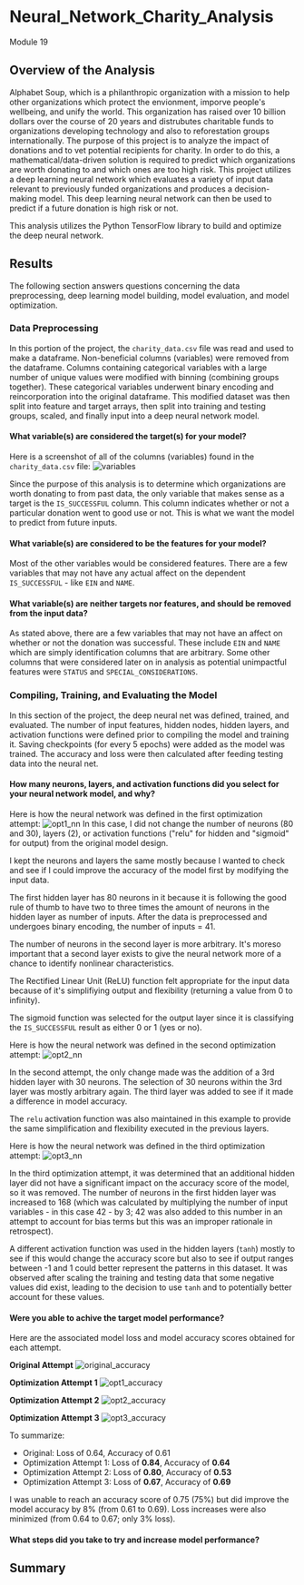 # Neural_Network_Charity_Analysis
Module 19

## Overview of the Analysis
Alphabet Soup, which is a philanthropic organization with a mission to help other organizations which protect the envionment, imporve people's wellbeing, and unify the world. This organization has raised over 10 billion dollars over the course of 20 years and distrubutes charitable funds to organizations developing technology and also to reforestation groups internationally. The purpose of this project is to analyze the impact of donations and to vet potential recipients for charity. In order to do this, a mathematical/data-driven solution is required to predict which organizations are worth donating to and which ones are too high risk. This project utilizes a deep learning neural network which evaluates a variety of input data relevant to previously funded organizations and produces a decision-making model. This deep learning neural network can then be used to predict if a future donation is high risk or not.

This analysis utilizes the Python TensorFlow library to build and optimize the deep neural network.

## Results
The following section answers questions concerning the data preprocessing, deep learning model building, model evaluation, and model optimization.

### Data Preprocessing
In this portion of the project, the `charity_data.csv` file was read and used to make a dataframe. Non-beneficial columns (variables) were removed from the dataframe. Columns containing categorical variables with a large number of unique values were modified with binning (combining groups together). These categorical variables underwent binary encoding and reincorporation into the original dataframe. This modified dataset was then split into feature and target arrays, then split into training and testing groups, scaled, and finally input into a deep neural network model.

#### What variable(s) are considered the target(s) for your model?
Here is a screenshot of all of the columns (variables) found in the `charity_data.csv` file:
![variables](https://user-images.githubusercontent.com/107309793/197432111-42fbb79b-fd16-4179-b4d1-d9f9096cfe6c.png)

Since the purpose of this analysis is to determine which organizations are worth donating to from past data, the only variable that makes sense as a target is the `IS_SUCCESSFUL` column. This column indicates whether or not a particular donation went to good use or not. This is what we want the model to predict from future inputs.

#### What variable(s) are considered to be the features for your model?
Most of the other variables would be considered features. There are a few variables that may not have any actual affect on the dependent `IS_SUCCESSFUL` - like `EIN` and `NAME`.

#### What variable(s) are neither targets nor features, and should be removed from the input data?
As stated above, there are a few variables that may not have an affect on whether or not the donation was successful. These include `EIN` and `NAME` which are simply identification columns that are arbitrary. Some other columns that were considered later on in analysis as potential unimpactful features were `STATUS` and `SPECIAL_CONSIDERATIONS`.

### Compiling, Training, and Evaluating the Model
In this section of the project, the deep neural net was defined, trained, and evaluated. The number of input features, hidden nodes, hidden layers, and activation functions were defined prior to compiling the model and training it. Saving checkpoints (for every 5 epochs) were added as the model was trained. The accuracy and loss were then calculated after feeding testing data into the neural net.

#### How many neurons, layers, and activation functions did you select for your neural network model, and why?
Here is how the neural network was defined in the first optimization attempt:
![opt1_nn](https://user-images.githubusercontent.com/107309793/197434043-b919b9e2-e1be-490a-8dd9-ab755e7c758d.png)
In this case, I did not change the number of neurons (80 and 30), layers (2), or activation functions ("relu" for hidden and "sigmoid" for output) from the original model design.

I kept the neurons and layers the same mostly because I wanted to check and see if I could improve the accuracy of the model first by modifying the input data.

The first hidden layer has 80 neurons in it because it is following the good rule of thumb to have two to three times the amount of neurons in the hidden layer as number of inputs. After the data is preprocessed and undergoes binary encoding, the number of inputs = 41.

The number of neurons in the second layer is more arbitrary. It's moreso important that a second layer exists to give the neural network more of a chance to identify nonlinear characteristics.

The Rectified Linear Unit (ReLU) function felt appropriate for the input data because of it's simplifiying output and flexibility (returning a value from 0 to infinity).

The sigmoid function was selected for the output layer since it is classifying the `IS_SUCCESSFUL` result as either 0 or 1 (yes or no).

Here is how the neural network was defined in the second optimization attempt:
![opt2_nn](https://user-images.githubusercontent.com/107309793/197436438-98a09c3c-95d7-4d6e-b3f0-fbf9ae34041b.png)

In the second attempt, the only change made was the addition of a 3rd hidden layer with 30 neurons. The selection of 30 neurons within the 3rd layer was mostly arbitrary again. The third layer was added to see if it made a difference in model accuracy.

The `relu` activation function was also maintained in this example to provide the same simplification and flexibility executed in the previous layers.

Here is how the neural network was defined in the third optimization attempt:
![opt3_nn](https://user-images.githubusercontent.com/107309793/197437080-99763974-5706-4ff7-b8f7-38898d4688cd.png)

In the third optimization attempt, it was determined that an additional hidden layer did not have a significant impact on the accuracy score of the model, so it was removed. The number of neurons in the first hidden layer was increased to 168 (which was calculated by multiplying the number of input variables - in this case 42 - by 3; 42 was also added to this number in an attempt to account for bias terms but this was an improper rationale in retrospect).

A different activation function was used in the hidden layers (`tanh`) mostly to see if this would change the accuracy score but also to see if output ranges between -1 and 1 could better represent the patterns in this dataset. It was observed after scaling the training and testing data that some negative values did exist, leading to the decision to use `tanh` and to potentially better account for these values.

#### Were you able to achive the target model performance?
Here are the associated model loss and model accuracy scores obtained for each attempt.

**Original Attempt**
![original_accuracy](https://user-images.githubusercontent.com/107309793/197439485-00d69619-2e96-49a1-95b0-029f4fb453bd.png)

**Optimization Attempt 1**
![opt1_accuracy](https://user-images.githubusercontent.com/107309793/197439529-d51f26f5-e1d2-4195-828d-4b935380fa29.png)

**Optimization Attempt 2**
![opt2_accuracy](https://user-images.githubusercontent.com/107309793/197439548-10ba3ab0-3e1b-4062-83d6-bfdc41d6ef77.png)

**Optimization Attempt 3**
![opt3_accuracy](https://user-images.githubusercontent.com/107309793/197439574-27372605-e7dd-4d8f-badb-fcec3f322fdd.png)

To summarize:
- Original: Loss of 0.64, Accuracy of 0.61
- Optimization Attempt 1: Loss of **0.84**, Accuracy of **0.64**
- Optimization Attempt 2: Loss of **0.80**, Accuracy of **0.53**
- Optimization Attempt 3: Loss of **0.67**, Accuracy of **0.69**

I was unable to reach an accuracy score of 0.75 (75%) but did improve the model accuracy by 8% (from 0.61 to 0.69). Loss increases were also minimized (from 0.64 to 0.67; only 3% loss).

#### What steps did you take to try and increase model performance?


## Summary
